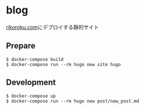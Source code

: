 # blog
[rikoroku.com](https://rikoroku.com)にデプロイする静的サイト


## Prepare
```
$ docker-compose build
$ docker-compose run --rm hugo new site hugo
```

## Development
```
$ docker-compose up
$ docker-compose run --rm hugo new post/new_post.md
```
